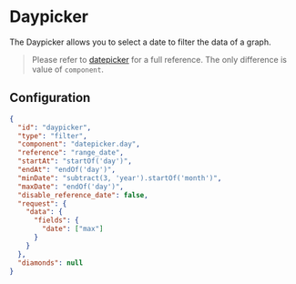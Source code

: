 # Daypicker

The Daypicker allows you to select a date to filter the data of a graph.

> Please refer to [datepicker](/en/technical/sdk/app/dynamic_parameters/list/datepicker) for a full reference.
The only difference is value of `component`.

## Configuration
```json
{
  "id": "daypicker",
  "type": "filter",
  "component": "datepicker.day",
  "reference": "range_date",
  "startAt": "startOf('day')",
  "endAt": "endOf('day')",
  "minDate": "subtract(3, 'year').startOf('month')",
  "maxDate": "endOf('day')",
  "disable_reference_date": false,
  "request": {
    "data": {
      "fields": {
        "date": ["max"]
      }
    }
  },
  "diamonds": null
}
```

